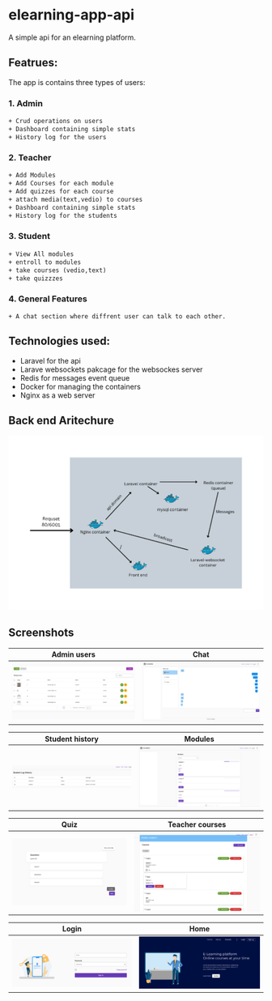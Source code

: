 # elearning-app-api
A simple api for an elearning platform.

## Featrues:
The app is contains three types of users:
### 1. **Admin** 
    + Crud operations on users
    + Dashboard containing simple stats
    + History log for the users 

### 2. **Teacher** 
    + Add Modules
    + Add Courses for each module
    + Add quizzes for each course
    + attach media(text,vedio) to courses
    + Dashboard containing simple stats
    + History log for the students
     
### 3. **Student**  
    + View All modules
    + entroll to modules
    + take courses (vedio,text)
    + take quizzzes

### 4. **General Features** 
    + A chat section where diffrent user can talk to each other.

## Technologies used:
   + Laravel for the api
   + Larave websockets pakcage for the websockes server
   + Redis for messages event queue
   + Docker for managing the containers
   + Nginx as a web server


  
## Back end Aritechure  

![Alt text](images/Host.png "a title")

## Screenshots

Admin users             |  Chat
:-------------------------:|:-------------------------:
![](images/admin-dashboard.png)  |  ![](images/chat.png)

Student history            |  Modules
:-------------------------:|:-------------------------:
![](images/history.png)  |  ![](images/modules.png)


Quiz                       |     Teacher courses        
:-------------------------:|:-------------------------:
![](images/quiz.png)  |  ![](images/teacher-courses.png)

Login           |  Home
:-------------------------:|:-------------------------:
![](images/login.png)  |  ![](images/home.png)